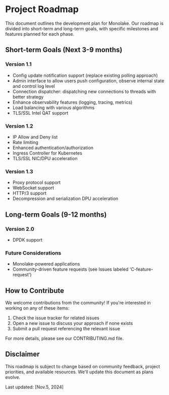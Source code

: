 # Project Roadmap

This document outlines the development plan for Monolake. Our roadmap is divided into short-term and long-term goals, with specific milestones and features planned for each phase.

## Short-term Goals (Next 3-9 months)

### Version 1.1

- Config update notification support (replace existing polling approach)   
- Admin interface to allow users push configuration, observe internal state and control log level 
- Connection dispatcher: dispatching new connections to threads with better strategy
- Enhance observability features (logging, tracing, metrics)
- Load balancing with various algorithms
- TLS/SSL Intel QAT support

### Version 1.2

- IP Allow and Deny list
- Rate limiting
- Enhanced authentication/authorization
- Ingress Controller for Kubernetes
- TLS/SSL NIC/DPU acceleration

### Version 1.3

- Proxy protocol support
- WebSocket support
- HTTP/3 support
- Decompression and serialization DPU acceleration

## Long-term Goals (9-12 months)

### Version 2.0

- DPDK support

### Future Considerations

- Monolake-powered applications
- Community-driven feature requests (see Issues labeled 'C-feature-request')

## How to Contribute

We welcome contributions from the community! If you're interested in working on any of these items:

1. Check the issue tracker for related issues
2. Open a new issue to discuss your approach if none exists
3. Submit a pull request referencing the relevant issue

For more details, please see our CONTRIBUTING.md file.

## Disclaimer

This roadmap is subject to change based on community feedback, project priorities, and available resources. We'll update this document as plans evolve.

Last updated: [Nov.5, 2024]
